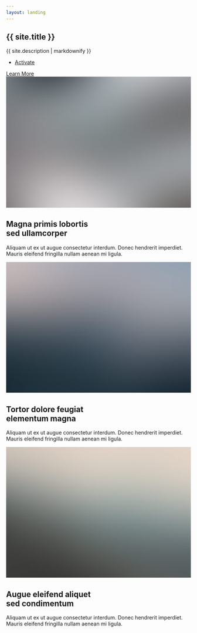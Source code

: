 ```yaml
---
layout: landing
---
```

<!-- Banner -->
<section id="banner">
	<div class="inner">
		<h2>{{ site.title }}</h2>
		<p>{{ site.description | markdownify }}</p>
		<ul class="actions">
			<li><a href="#" class="button special">Activate</a></li>
		</ul>
	</div>
	<a href="#one" class="more scrolly">Learn More</a>
</section>

<!-- About Us -->
<section id="two" class="wrapper alt style2">
	<section class="spotlight">
		<div class="image"><img src="assets/images/pic01.jpg" alt="" /></div><div class="content">
			<h2>Magna primis lobortis<br />
			sed ullamcorper</h2>
			<p>Aliquam ut ex ut augue consectetur interdum. Donec hendrerit imperdiet. Mauris eleifend fringilla nullam aenean mi ligula.</p>
		</div>
	</section>
	<section class="spotlight">
		<div class="image"><img src="assets/images/pic02.jpg" alt="" /></div><div class="content">
			<h2>Tortor dolore feugiat<br />
			elementum magna</h2>
			<p>Aliquam ut ex ut augue consectetur interdum. Donec hendrerit imperdiet. Mauris eleifend fringilla nullam aenean mi ligula.</p>
		</div>
	</section>
	<section class="spotlight">
		<div class="image"><img src="assets/images/pic03.jpg" alt="" /></div><div class="content">
			<h2>Augue eleifend aliquet<br />
			sed condimentum</h2>
			<p>Aliquam ut ex ut augue consectetur interdum. Donec hendrerit imperdiet. Mauris eleifend fringilla nullam aenean mi ligula.</p>
		</div>
	</section>
</section>